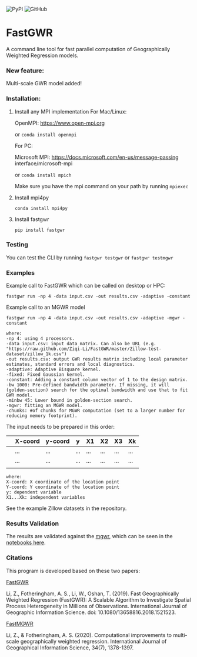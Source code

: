 ![PyPI](https://img.shields.io/pypi/v/fastgwr)
![GitHub](https://img.shields.io/github/license/Ziqi-Li/fastgwr)

# FastGWR
A command line tool for fast parallel computation of Geographically Weighted Regression models.
### New feature:
Multi-scale GWR model added!

### Installation:

1. Install any MPI implementation
    For Mac/Linux:

    OpenMPI: https://www.open-mpi.org

    or `conda install openmpi`

    For PC:

    Microsoft MPI: https://docs.microsoft.com/en-us/message-passing interface/microsoft-mpi

    or `conda install mpich`

  
    Make sure you have the mpi command on your path by running
    `mpiexec`

  

2. Install mpi4py

    `conda install mpi4py`

 
3. Install fastgwr

    `pip install fastgwr`
    

### Testing 
You can test the CLI by running 
`fastgwr testgwr` or `fastgwr testmgwr`


### Examples
Example call to FastGWR which can be called on desktop or HPC:
```
fastgwr run -np 4 -data input.csv -out results.csv -adaptive -constant
```
Example call to an MGWR model
```
fastgwr run -np 4 -data input.csv -out results.csv -adaptive -mgwr -constant
```
```
where:
-np 4: using 4 processors.
-data input.csv: input data matrix. Can also be URL (e.g. "https://raw.github.com/Ziqi-Li/FastGWR/master/Zillow-test-dataset/zillow_1k.csv")
-out results.csv: output GWR results matrix including local parameter estimates, standard errors and local diagnostics.
-adaptive: Adaptive Bisquare kernel.
-fixed: Fixed Gaussian kernel.
-constant: Adding a constant column vector of 1 to the design matrix.
-bw 1000: Pre-defined bandwidth parameter. If missing, it will (golden-section) search for the optimal bandwidth and use that to fit GWR model.
-minbw 45: Lower bound in golden-section search.
-mgwr: fitting an MGWR model.
-chunks: #of chunks for MGWR computation (set to a larger number for reducing memory footprint).
```

The input needs to be prepared in this order:

|   | X-coord | y-coord | y    | X1  | X2  | X3  | Xk  |
|---|---------|---------|------|-----|-----|-----|-----|
|   | ...     | ...     | ...  | ... | ... | ... | ... |
|   | ...     | ...     | ...  | ... | ... | ... | ... |
|   |         |         |      |     |     |     |     |

```
where:
X-coord: X coordinate of the location point
Y-coord: Y coordinate of the location point
y: dependent variable
X1...Xk: independent variables
```
See the example Zillow datasets in the repository.

### Results Validation

The results are validated against the [mgwr](https://github.com/pysal/mgwr), which can be seen in the [notebooks here](https://github.com/Ziqi-Li/FastGWR/tree/master/validation%20notebook).


### Citations

This program is developed based on these two papers:

[FastGWR](https://www.tandfonline.com/doi/full/10.1080/13658816.2018.1521523)

Li, Z., Fotheringham, A. S., Li, W., Oshan, T. (2019). Fast Geographically Weighted Regression (FastGWR): A Scalable Algorithm to Investigate Spatial Process Heterogeneity in Millions of Observations. International Journal of Geographic Information Science. doi: 10.1080/13658816.2018.1521523.

[FastMGWR](https://www.tandfonline.com/doi/abs/10.1080/13658816.2020.1720692)

Li, Z., & Fotheringham, A. S. (2020). Computational improvements to multi-scale geographically weighted regression. International Journal of Geographical Information Science, 34(7), 1378-1397.
